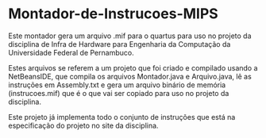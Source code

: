 # Montador-de-Instrucoes-MIPS
Este montador gera um arquivo .mif para o quartus para uso no projeto da disciplina de Infra de Hardware para Engenharia da Computação da Universidade Federal de Pernambuco. 

Estes arquivos se referem a um projeto que foi criado e compilado usando a NetBeansIDE, que compila os arquivos Montador.java e Arquivo.java, lê as instruções em Assembly.txt e gera um arquivo binário de memória (instrucoes.mif) que é o que vai ser copiado para uso no projeto da disciplina.

Este projeto já implementa todo o conjunto de instruções que está na especificação do projeto no site da disciplina.
